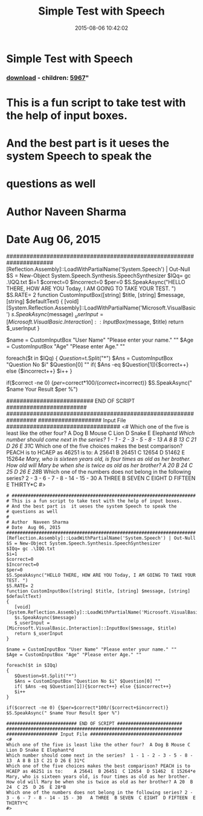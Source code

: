﻿---
pid:            5966
parent:         0
children:       5967
poster:         Naveen Sharma
title:          Simple Test with Speech
date:           2015-08-06 10:42:02
format:         posh
---

# Simple Test with Speech

### [download](5966.ps1) - children: [5967](5967.md)"

# ####################################################################
# This is a fun script to take test with the help of input boxes.
# And the best part is  it ueses the system Speech to speak the 
# questions as well
#
# Author  Naveen Sharma 
# Date  Aug 06, 2015 
######################################################################
[Reflection.Assembly]::LoadWithPartialName('System.Speech') | Out-Null
$S = New-Object System.Speech.Synthesis.SpeechSynthesizer
$IQq= gc .\IQQ.txt
$i=1
$correct=0
$Incorrect=0
$per=0
$S.SpeakAsync("HELLO THERE, HOW ARE YOU Today, I AM GOING TO TAKE YOUR TEST. ")
$S.RATE= 2
function CustomInputBox([string] $title, [string] $message, [string] $defaultText) 
{
   [void][System.Reflection.Assembly]::LoadWithPartialName('Microsoft.VisualBasic')
   $s.SpeakAsync($message) 
   $_userInput = [Microsoft.VisualBasic.Interaction]::InputBox($message, $title)
   return $_userInput
}

$name = CustomInputBox "User Name" "Please enter your name." ""
$Age = CustomInputBox "Age" "Please enter Age." ""

foreach($t in $IQq)
{
   $Question=$t.Split("*")
   $Ans = CustomInputBox "Question No $i" $Question[0] ""
   if( $Ans -eq $Question[1]){$correct++} else {$incorrect++}
   $i++
}

if($correct -ne 0) {$per=$correct*100/($correct+$incorrect)}
$S.SpeakAsync(" $name Your Result $per %")

########################## END OF SCRIPT ########################
#################################################################
################### Input File ##################################
<#
Which one of the five is least like the other four?  A Dog B Mouse C Lion D Snake E Elephant*d
Which number should come next in the series?  1 - 1 - 2 - 3 - 5 - 8 - 13  A 8 B 13 C 21 D 26 E 31*C
Which one of the five choices makes the best comparison? PEACH is to HCAEP as 46251 is to:    A 25641  B 26451  C 12654  D 51462  E 15264*e
Mary, who is sixteen years old, is four times as old as her brother. How old will Mary be when she is twice as old as her brother? A 20  B 24  C 25  D 26  E 28*B
Which one of the numbers does not belong in the following series? 2 - 3 - 6 - 7 - 8 - 14 - 15 - 30   A THREE  B SEVEN  C EIGHT  D FIFTEEN  E THIRTY*C
#>

```posh
# ####################################################################
# This is a fun script to take test with the help of input boxes.
# And the best part is  it ueses the system Speech to speak the 
# questions as well
#
# Author  Naveen Sharma 
# Date  Aug 06, 2015 
######################################################################
[Reflection.Assembly]::LoadWithPartialName('System.Speech') | Out-Null
$S = New-Object System.Speech.Synthesis.SpeechSynthesizer
$IQq= gc .\IQQ.txt
$i=1
$correct=0
$Incorrect=0
$per=0
$S.SpeakAsync("HELLO THERE, HOW ARE YOU Today, I AM GOING TO TAKE YOUR TEST. ")
$S.RATE= 2
function CustomInputBox([string] $title, [string] $message, [string] $defaultText) 
{
   [void][System.Reflection.Assembly]::LoadWithPartialName('Microsoft.VisualBasic')
   $s.SpeakAsync($message) 
   $_userInput = [Microsoft.VisualBasic.Interaction]::InputBox($message, $title)
   return $_userInput
}

$name = CustomInputBox "User Name" "Please enter your name." ""
$Age = CustomInputBox "Age" "Please enter Age." ""

foreach($t in $IQq)
{
   $Question=$t.Split("*")
   $Ans = CustomInputBox "Question No $i" $Question[0] ""
   if( $Ans -eq $Question[1]){$correct++} else {$incorrect++}
   $i++
}

if($correct -ne 0) {$per=$correct*100/($correct+$incorrect)}
$S.SpeakAsync(" $name Your Result $per %")

########################## END OF SCRIPT ########################
#################################################################
################### Input File ##################################
<#
Which one of the five is least like the other four?  A Dog B Mouse C Lion D Snake E Elephant*d
Which number should come next in the series?  1 - 1 - 2 - 3 - 5 - 8 - 13  A 8 B 13 C 21 D 26 E 31*C
Which one of the five choices makes the best comparison? PEACH is to HCAEP as 46251 is to:    A 25641  B 26451  C 12654  D 51462  E 15264*e
Mary, who is sixteen years old, is four times as old as her brother. How old will Mary be when she is twice as old as her brother? A 20  B 24  C 25  D 26  E 28*B
Which one of the numbers does not belong in the following series? 2 - 3 - 6 - 7 - 8 - 14 - 15 - 30   A THREE  B SEVEN  C EIGHT  D FIFTEEN  E THIRTY*C
#>
```
